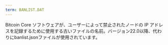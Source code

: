 ```yaml
---
term: BANLIST.DAT
---
```

Bitcoin Core ソフトウェアが、ユーザーによって禁止されたノードの IP アドレスを記録するために使用する古いファイルの名前。バージョン22.0以降、代わりにbanlist.jsonファイルが使用されています。